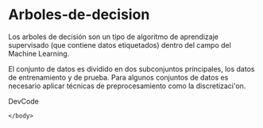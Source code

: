 # Arboles-de-decision

Los arboles de decisión son un tipo de algoritmo de aprendizaje supervisado (que contiene datos etiquetados) dentro del campo del Machine Learning.


El conjunto de datos es dividido en dos subconjuntos principales, los datos de entrenamiento y de prueba.
Para algunos conjuntos de datos es necesario aplicar técnicas de preprocesamiento como la discretizaci\'on.

<!DOCTYPE html>
<html lang="ES">
	<head>
		<meta charset="utf-8">
		<link href='https://fonts.googleapis.com/css?family=Open+Sans' rel='stylesheet' type='text/css'>
		<link rel="stylesheet" type="text/css" href="css/main.css">
		<title>Logo DevCode</title>
	</head>
	<body>
		<div class="contenedor">
			<div class="logo"></div>
			<p>DevCode</p>
		</div>

	</body>
</html>
